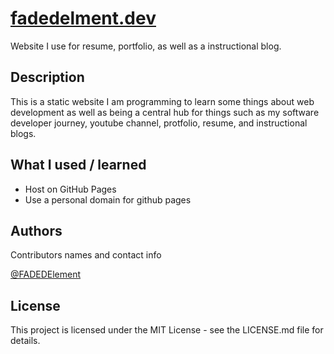 # [fadedelment.dev](https://fadedelement.dev)

Website I use for resume, portfolio, as well as a instructional blog.

## Description

This is a static website I am programming to learn some things about web development as well as being a central hub for things such as my software developer journey, youtube channel, protfolio, resume, and instructional blogs.

## What I used / learned
* Host on GitHub Pages
* Use a personal domain for github pages

## Authors

Contributors names and contact info

[@FADEDElement](https://www.youtube.com/c/FADEDElement)

## License

This project is licensed under the MIT License - see the LICENSE.md file for details.